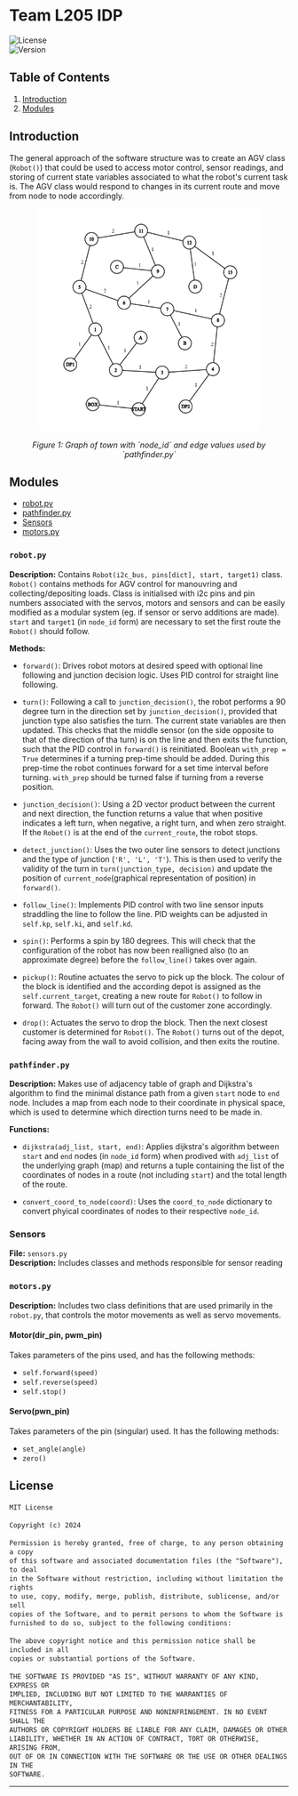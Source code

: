 
# Team L205 IDP

![License](https://img.shields.io/badge/license-MIT-blue.svg)  
![Version](https://img.shields.io/badge/version-1.0.0-brightgreen.svg)

## Table of Contents

1. [Introduction](#introduction)
2. [Modules](#modules)

## Introduction
The general approach of the software structure was to create an AGV class (`Robot()`) that could be used to access motor control, sensor readings, and storing of current state variables associated to what the robot's current task is. The AGV class would respond to changes in its current route and move from node to node accordingly.
<div align="center">
  <img src="graph.png" alt="Graph" width="400">
  <p><em>Figure 1: Graph of town with `node_id` and edge values used by `pathfinder.py`</em></p>
</div>


## Modules
- [robot.py](#robot.py)
- [pathfinder.py](#pathfinder.py)
- [Sensors](#sensors)
- [motors.py](#motors.py)

### `robot.py`

**Description:** Contains `Robot(i2c_bus, pins[dict], start, target1)` class. `Robot()` contains methods for AGV control for manouvring and collecting/depositing loads. Class is initialised with i2c pins and pin numbers associated with the servos, motors and sensors and can be easily modified as a modular system (eg. if sensor or servo additions are made). `start` and `target1` (in `node_id` form) are necessary to set the first route the `Robot()` should follow.

**Methods:**
- `forward()`: Drives robot motors at desired speed with optional line following and junction decision logic. Uses PID control for straight line following.

- `turn()`: Following a call to `junction_decision()`, the robot performs a 90 degree turn in the direction set by `junction_decision()`, provided that junction type also satisfies the turn. The current state variables are then updated. This checks that the middle sensor (on the side opposite to that of the direction of tha turn) is on the line and then exits the function, such that the PID control in `forward()` is reinitiated. Boolean `with_prep = True` determines if a turning prep-time should be added. During this prep-time the robot continues forward for a set time interval before turning. `with_prep` should be turned false if turning from a reverse position.

- `junction_decision()`: Using a 2D vector product between the current and next direction, the function returns a value that when positive indicates a left turn, when negative, a right turn, and when zero straight. If the `Robot()` is at the end of the `current_route`, the robot stops.

- `detect_junction()`: Uses the two outer line sensors to detect junctions and the type of junction (`'R', 'L', 'T'`). This is then used to verify the validity of the turn in `turn(junction_type, decision)` and update the position of `current_node`(graphical representation of position) in `forward()`.

- `follow_line()`: Implements PID control with two line sensor inputs straddling the line to follow the line. PID weights can be adjusted in `self.kp`, `self.ki`, and `self.kd`.

- `spin()`: Performs a spin by 180 degrees. This will check that the configuration of the robot has now been realligned also (to an approximate degree) before the `follow_line()` takes over again.

- `pickup()`: Routine actuates the servo to pick up the block. The colour of the block is identified and the according depot is assigned as the `self.current_target`, creating a new route for `Robot()` to follow in forward. The `Robot()` will turn out of the customer zone accordingly.
- `drop()`: Actuates the servo to drop the block. Then the next closest customer is determined for `Robot()`. The `Robot()` turns out of the depot, facing away from the wall to avoid collision, and then exits the routine. 

### `pathfinder.py`

**Description:** Makes use of adjacency table of graph and Dijkstra's algorithm to find the minimal distance path from a given `start` node to `end` node. Includes a map from each node to their coordinate in physical space, which is used to determine which direction turns need to be made in.

**Functions:**
- `dijkstra(adj_list, start, end)`: Applies dijkstra's algorithm between `start` and `end` nodes (in `node_id` form) when prodived with `adj_list` of the underlying graph (map) and returns a tuple containing the list of the coordinates of nodes in a route (not including `start`) and the total length of the route.

- `convert_coord_to_node(coord)`: Uses the `coord_to_node` dictionary to convert phyical coordinates of nodes to their respective `node_id`.

### Sensors
**File:** `sensors.py`  
**Description:**  Includes classes and methods responsible for sensor reading

### `motors.py`
**Description:** Includes two class definitions that are used primarily in the `robot.py`, that controls the motor movements as well as servo movements. 

#### Motor(dir_pin, pwm_pin)
Takes parameters of the pins used, and has the following methods:
- `self.forward(speed)`
- `self.reverse(speed)`
- `self.stop()`


#### Servo(pwn_pin)
Takes parameters of the pin (singular) used. It has the following methods:
- `set_angle(angle)`
- `zero()`



## License

```
MIT License

Copyright (c) 2024 

Permission is hereby granted, free of charge, to any person obtaining a copy
of this software and associated documentation files (the "Software"), to deal
in the Software without restriction, including without limitation the rights
to use, copy, modify, merge, publish, distribute, sublicense, and/or sell
copies of the Software, and to permit persons to whom the Software is
furnished to do so, subject to the following conditions:

The above copyright notice and this permission notice shall be included in all
copies or substantial portions of the Software.

THE SOFTWARE IS PROVIDED "AS IS", WITHOUT WARRANTY OF ANY KIND, EXPRESS OR
IMPLIED, INCLUDING BUT NOT LIMITED TO THE WARRANTIES OF MERCHANTABILITY,
FITNESS FOR A PARTICULAR PURPOSE AND NONINFRINGEMENT. IN NO EVENT SHALL THE
AUTHORS OR COPYRIGHT HOLDERS BE LIABLE FOR ANY CLAIM, DAMAGES OR OTHER
LIABILITY, WHETHER IN AN ACTION OF CONTRACT, TORT OR OTHERWISE, ARISING FROM,
OUT OF OR IN CONNECTION WITH THE SOFTWARE OR THE USE OR OTHER DEALINGS IN THE
SOFTWARE.
```

---
